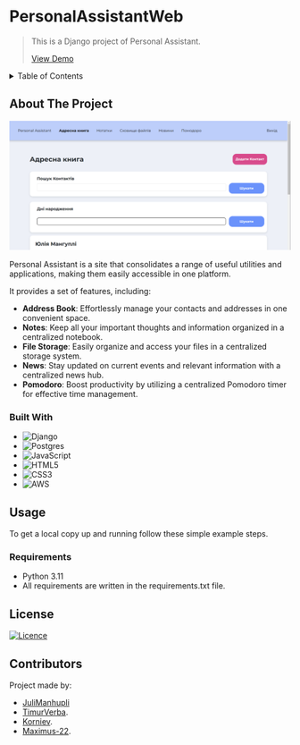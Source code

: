 # PersonalAssistantWeb

<!-- PROJECT LOGO -->
<div>

> This is a Django project of Personal Assistant.
>
> <a href="https://personalassistantweb.fly.dev/">View Demo</a>

</div>




<!-- TABLE OF CONTENTS -->
<details>
  <summary>Table of Contents</summary>
  <ol>
    <li>
      <a href="#about-the-project">About The Project</a>
      <ul>
        <li><a href="#built-with">Built With</a></li>
      </ul>
    </li>
    <li>
      <a href="#usage">Usage</a>
      <ul>
        <li><a href="#requirements">Requirements</a></li>
      </ul>
    </li>
    <li><a href="#license">License</a></li>
    <li><a href="#contributors">Contributors</a></li>
  </ol>
</details>



<!-- ABOUT THE PROJECT -->

## About The Project

![Product Name Screen Shot](https://github.com/JuliManhupli/PersonalAssistantWeb/blob/main/Personal_Assistant_Screenshot.png)

Personal Assistant is a site that consolidates a range of useful utilities and applications, making them easily
accessible in one platform.

It provides a set of features, including:
* **Address Book**: Effortlessly manage your contacts and addresses in one convenient space.
* **Notes**: Keep all your important thoughts and information organized in a centralized notebook.
* **File Storage**: Easily organize and access your files in a centralized storage system.
* **News**: Stay updated on current events and relevant information with a centralized news hub.
* **Pomodoro**: Boost productivity by utilizing a centralized Pomodoro timer for effective time management.

### Built With

* ![Django](https://img.shields.io/badge/django-%23092E20.svg?style=for-the-badge&logo=django&logoColor=white)
* ![Postgres](https://img.shields.io/badge/postgres-%23316192.svg?style=for-the-badge&logo=postgresql&logoColor=white)
* ![JavaScript](https://img.shields.io/badge/javascript-%23323330.svg?style=for-the-badge&logo=javascript&logoColor=%23F7DF1E)
* ![HTML5](https://img.shields.io/badge/html5-%23E34F26.svg?style=for-the-badge&logo=html5&logoColor=white)
* ![CSS3](https://img.shields.io/badge/css3-%231572B6.svg?style=for-the-badge&logo=css3&logoColor=white)
* ![AWS](https://img.shields.io/badge/AWS-%23FF9900.svg?style=for-the-badge&logo=amazon-aws&logoColor=white)

<!-- GETTING STARTED -->

## Usage

To get a local copy up and running follow these simple example steps.

### Requirements

- Python 3.11
- All requirements are written in the requirements.txt file.

## License

[![Licence](https://img.shields.io/github/license/Ileriayo/markdown-badges?style=for-the-badge)](./LICENSE)


<!-- CONTACT -->

## Contributors

Project made by:

* [JuliManhupli](https://github.com/JuliManhupli)
* [TimurVerba](https://github.com/TimurVerba).
* [Korniev](https://github.com/Korniev).
* [Maximus-22](https://github.com/Maximus-22).
